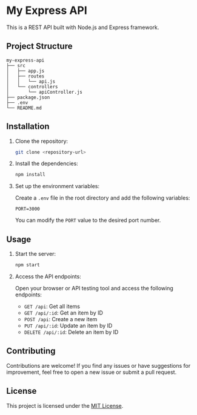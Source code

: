 # My Express API

This is a REST API built with Node.js and Express framework.

## Project Structure

```
my-express-api
├── src
│   ├── app.js
│   ├── routes
│   │   └── api.js
│   └── controllers
│       └── apiController.js
├── package.json
├── .env
└── README.md
```

## Installation

1. Clone the repository:

   ```bash
   git clone <repository-url>
   ```

2. Install the dependencies:

   ```bash
   npm install
   ```

3. Set up the environment variables:

   Create a `.env` file in the root directory and add the following variables:

   ```plaintext
   PORT=3000
   ```

   You can modify the `PORT` value to the desired port number.

## Usage

1. Start the server:

   ```bash
   npm start
   ```

2. Access the API endpoints:

   Open your browser or API testing tool and access the following endpoints:

   - `GET /api`: Get all items
   - `GET /api/:id`: Get an item by ID
   - `POST /api`: Create a new item
   - `PUT /api/:id`: Update an item by ID
   - `DELETE /api/:id`: Delete an item by ID

## Contributing

Contributions are welcome! If you find any issues or have suggestions for improvement, feel free to open a new issue or submit a pull request.

## License

This project is licensed under the [MIT License](LICENSE).